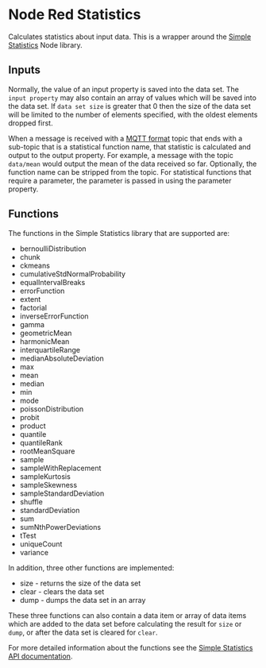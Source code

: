 # Node Red Statistics

Calculates statistics about input data. This is a wrapper around the [Simple Statistics](http://simplestatistics.org) Node library.

## Inputs

Normally, the value of an input property is saved into the data set. The
`input property` may also contain an array of values which will be saved into the
data set.  If `data set size` is greater that 0 then the size of the data set will be
limited to the number of elements specified, with the oldest elements dropped first.

When a message is received with a [MQTT format](http://public.dhe.ibm.com/software/dw/webservices/ws-mqtt/mqtt-v3r1.html#appendix-a) topic that ends with a sub-topic that is a statistical function name, that statistic is calculated and output to the output property. For example, a message with the topic `data/mean` would output the mean of the data received so far. Optionally, the function name can be stripped from the topic. For statistical functions that require a parameter, the parameter is passed in using the parameter property.

## Functions

The functions in the Simple Statistics library that are supported are:

- bernoulliDistribution
- chunk
- ckmeans
- cumulativeStdNormalProbability
- equalIntervalBreaks
- errorFunction
- extent
- factorial
- inverseErrorFunction
- gamma
- geometricMean
- harmonicMean
- interquartileRange
- medianAbsoluteDeviation
- max
- mean
- median
- min
- mode
- poissonDistribution
- probit
- product
- quantile
- quantileRank
- rootMeanSquare
- sample
- sampleWithReplacement
- sampleKurtosis
- sampleSkewness
- sampleStandardDeviation
- shuffle
- standardDeviation
- sum
- sumNthPowerDeviations
- tTest
- uniqueCount
- variance

In addition, three other functions are implemented:

- size - returns the size of the data set
- clear - clears the data set
- dump - dumps the data set in an array

These three functions can also contain a data item or array of data items which are added to the data set before calculating the result for `size` or `dump`, or after the data set is cleared for `clear`.

For more detailed information about the functions see the [Simple Statistics API documentation](http://simplestatistics.org/docs/).


